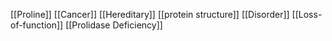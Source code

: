 [[Proline]]
[[Cancer]]
[[Hereditary]]
[[protein structure]]
[[Disorder]]
[[Loss-of-function]]
[[Prolidase Deficiency]]
